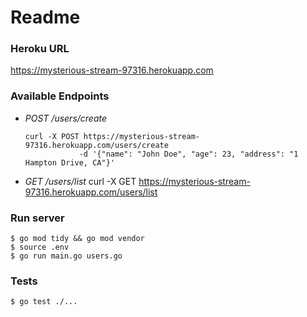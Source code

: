 # Readme

### Heroku URL
https://mysterious-stream-97316.herokuapp.com

### Available Endpoints
- *POST /users/create*
	```curl
	curl -X POST https://mysterious-stream-97316.herokuapp.com/users/create 
				-d '{"name": "John Doe", "age": 23, "address": "1 Hampton Drive, CA"}'
	```
- *GET /users/list*
	curl -X GET https://mysterious-stream-97316.herokuapp.com/users/list

### Run server
```shell
$ go mod tidy && go mod vendor
$ source .env
$ go run main.go users.go
```

### Tests 
```shell
$ go test ./...
```

